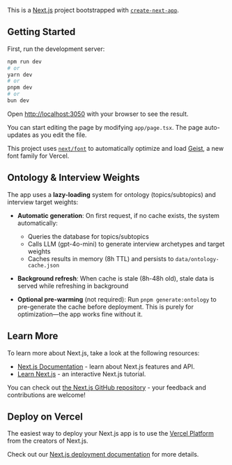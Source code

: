 This is a [Next.js](https://nextjs.org) project bootstrapped with [`create-next-app`](https://nextjs.org/docs/app/api-reference/cli/create-next-app).

## Getting Started

First, run the development server:

```bash
npm run dev
# or
yarn dev
# or
pnpm dev
# or
bun dev
```

Open [http://localhost:3050](http://localhost:3050) with your browser to see the result.

You can start editing the page by modifying `app/page.tsx`. The page auto-updates as you edit the file.

This project uses [`next/font`](https://nextjs.org/docs/app/building-your-application/optimizing/fonts) to automatically optimize and load [Geist](https://vercel.com/font), a new font family for Vercel.

## Ontology & Interview Weights

The app uses a **lazy-loading** system for ontology (topics/subtopics) and interview target weights:

- **Automatic generation**: On first request, if no cache exists, the system automatically:
  - Queries the database for topics/subtopics
  - Calls LLM (gpt-4o-mini) to generate interview archetypes and target weights
  - Caches results in memory (8h TTL) and persists to `data/ontology-cache.json`

- **Background refresh**: When cache is stale (8h-48h old), stale data is served while refreshing in background

- **Optional pre-warming** (not required): Run `pnpm generate:ontology` to pre-generate the cache before deployment. This is purely for optimization—the app works fine without it.

## Learn More

To learn more about Next.js, take a look at the following resources:

- [Next.js Documentation](https://nextjs.org/docs) - learn about Next.js features and API.
- [Learn Next.js](https://nextjs.org/learn) - an interactive Next.js tutorial.

You can check out [the Next.js GitHub repository](https://github.com/vercel/next.js) - your feedback and contributions are welcome!

## Deploy on Vercel

The easiest way to deploy your Next.js app is to use the [Vercel Platform](https://vercel.com/new?utm_medium=default-template&filter=next.js&utm_source=create-next-app&utm_campaign=create-next-app-readme) from the creators of Next.js.

Check out our [Next.js deployment documentation](https://nextjs.org/docs/app/building-your-application/deploying) for more details.
